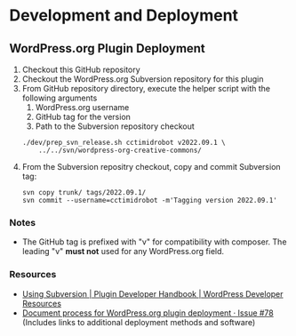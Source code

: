# Development and Deployment


## WordPress.org Plugin Deployment

1. Checkout this GitHub repository
1. Checkout the WordPress.org Subversion repository for this plugin
3. From GitHub repository directory, execute the helper script with the
   following arguments
   1. WordPress.org username
   2. GitHub tag for the version
   3. Path to the Subversion repository checkout
    ```
    ./dev/prep_svn_release.sh cctimidrobot v2022.09.1 \
        ../../svn/wordpress-org-creative-commons/
    ```
4. From the Subversion repositry checkout, copy and commit Subversion tag:
    ```
    svn copy trunk/ tags/2022.09.1/
    svn commit --username=cctimidrobot -m'Tagging version 2022.09.1'
    ```

### Notes

- The GitHub tag is prefixed with "v" for compatibility with composer. The
  leading "v" **must not** used for any WordPress.org field.


### Resources

- [Using Subversion | Plugin Developer Handbook | WordPress Developer
  Resources][wordpress-svn]
- [Document process for WordPress.org plugin deployment · Issue #78][issue78]
  (Includes links to additional deployment methods and software)

[wordpress-svn]: https://developer.wordpress.org/plugins/wordpress-org/how-to-use-subversion/
[issue78]: https://github.com/creativecommons/wp-plugin-creativecommons/issues/78
